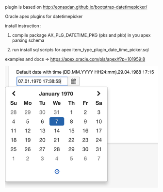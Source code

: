 plugin is based on http://eonasdan.github.io/bootstrap-datetimepicker/

Oracle apex plugins for datetimepicker

install instruction :

1) compile package AX_PLG_DATETIME_PKG (pks and pkb) in you apex parsing schema

2) run install sql scripts for apex item_type_plugin_date_time_picker.sql

examples and docs => https://apex.oracle.com/pls/apex/f?p=101959:8


![](https://raw.githubusercontent.com/isabolic/apex-plg-datetimepicker/master/datetimepicker.png)

